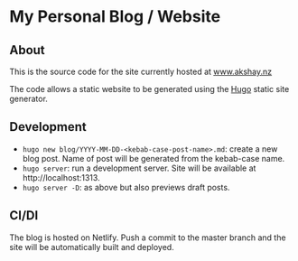 # My Personal Blog / Website

## About

This is the source code for the site currently hosted at www.akshay.nz

The code allows a static website to be generated using the [Hugo](https://gohugo.io) static site generator.

## Development

- `hugo new blog/YYYY-MM-DD-<kebab-case-post-name>.md`: create a new blog post. Name of post will be generated from the kebab-case name.
- `hugo server`: run a development server. Site will be available at http://localhost:1313.
- `hugo server -D`: as above but also previews draft posts.

## CI/DI

The blog is hosted on Netlify. Push a commit to the master branch and the site will be automatically built and deployed.
